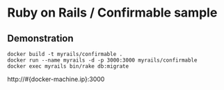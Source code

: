 # Ruby on Rails / Confirmable sample

## Demonstration

```
docker build -t myrails/confirmable .
docker run --name myrails -d -p 3000:3000 myrails/confirmable
docker exec myrails bin/rake db:migrate
```

http://#{docker-machine.ip}:3000
